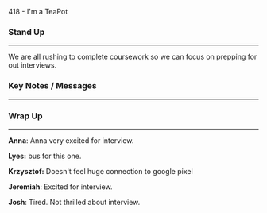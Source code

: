 418 - I'm a TeaPot
### Stand Up
___
We are all rushing to complete coursework so we can focus on prepping for out interviews.

### Key Notes / Messages
___




### Wrap Up
___
__Anna__: 
Anna very excited for interview.

__Lyes:__ 
bus for this one.

__Krzysztof:__ 
Doesn't feel huge connection to google pixel

__Jeremiah__: 
Excited for interview.

__Josh__: 
Tired. Not thrilled about interview.